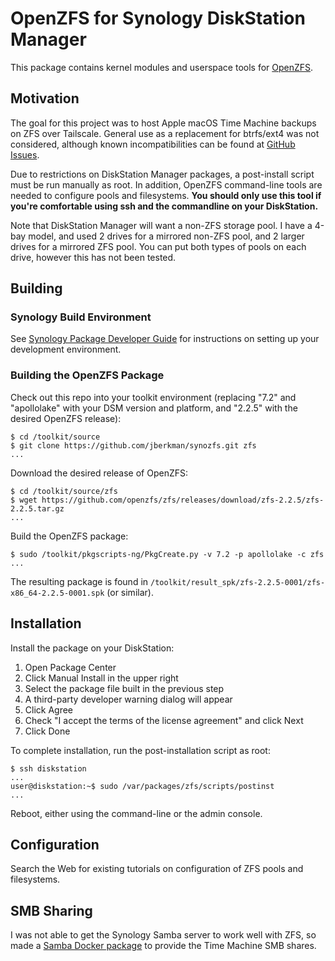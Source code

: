 # OpenZFS for Synology DiskStation Manager

This package contains kernel modules and userspace tools for
[OpenZFS](https://openzfs.org/).

## Motivation

The goal for this project was to host Apple macOS Time Machine backups on ZFS over Tailscale. General use as a replacement for btrfs/ext4 was not considered, although known incompatibilities can be found at [GitHub Issues](https://github.com/jberkman/synozfs/issues).

Due to restrictions on DiskStation Manager packages, a post-install script must be run manually as root. In addition, OpenZFS command-line tools are needed to configure pools and filesystems. **You should only use this tool if you're comfortable using ssh and the commandline on your DiskStation.**

Note that DiskStation Manager will want a non-ZFS storage pool. I have a 4-bay model, and used 2 drives for a mirrored non-ZFS pool, and 2 larger drives for a mirrored ZFS pool. You can put both types of pools on each drive, however this has not been tested.

## Building

### Synology Build Environment

See [Synology Package Developer Guide](https://help.synology.com/developer-guide/getting_started/prepare_environment.html) for instructions on setting up your development environment.

### Building the OpenZFS Package

Check out this repo into your toolkit environment (replacing "7.2" and "apollolake" with your DSM version and platform, and "2.2.5" with the desired OpenZFS release):

```
$ cd /toolkit/source
$ git clone https://github.com/jberkman/synozfs.git zfs
...
```

Download the desired release of OpenZFS:

```
$ cd /toolkit/source/zfs
$ wget https://github.com/openzfs/zfs/releases/download/zfs-2.2.5/zfs-2.2.5.tar.gz
...
```

Build the OpenZFS package:

```
$ sudo /toolkit/pkgscripts-ng/PkgCreate.py -v 7.2 -p apollolake -c zfs
...
```

The resulting package is found in `/toolkit/result_spk/zfs-2.2.5-0001/zfs-x86_64-2.2.5-0001.spk` (or similar).

## Installation

Install the package on your DiskStation:

1. Open Package Center
2. Click Manual Install in the upper right
3. Select the package file built in the previous step
4. A third-party developer warning dialog will appear
5. Click Agree
6. Check "I accept the terms of the license agreement" and click Next
7. Click Done

To complete installation, run the post-installation script as root:

```
$ ssh diskstation
...
user@diskstation:~$ sudo /var/packages/zfs/scripts/postinst
...
```

Reboot, either using the command-line or the admin console.

## Configuration

Search the Web for existing tutorials on configuration of ZFS pools and filesystems.

## SMB Sharing

I was not able to get the Synology Samba server to work well with ZFS, so made a [Samba Docker package](https://github.com/jberkman/samba.docker) to provide the Time Machine SMB shares.
